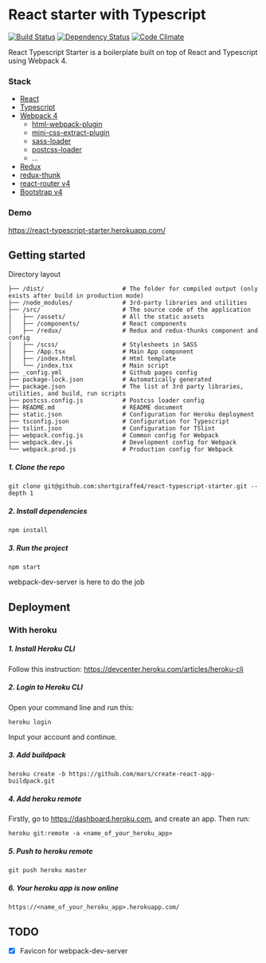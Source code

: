 # React starter with Typescript

[![Build Status](https://travis-ci.org/shortgiraffe4/react-typescript-starter.svg?branch=master)](https://travis-ci.org/shortgiraffe4/react-typescript-starter)
[![Dependency Status](https://david-dm.org/shortgiraffe4/react-typescript-starter.svg)](https://david-dm.org/shortgiraffe4/react-typescript-starter)
[![Code Climate](https://codeclimate.com/github/shortgiraffe4/react-typescript-starter.svg)](https://codeclimate.com/github/shortgiraffe4/react-typescript-starter)

React Typescript Starter is a boilerplate built on top of React and Typescript using Webpack 4.
### Stack
- [React](https://reactjs.org/)
- [Typescript](https://www.typescriptlang.org/)
- [Webpack 4](https://webpack.js.org/)
    - [html-webpack-plugin](https://github.com/jantimon/html-webpack-plugin)
    - [mini-css-extract-plugin](https://github.com/webpack-contrib/mini-css-extract-plugin)
    - [sass-loader](https://github.com/webpack-contrib/sass-loader)
    - [postcss-loader](https://github.com/postcss/postcss-loader)
    - ...
- [Redux](https://redux.js.org/)
- [redux-thunk](https://github.com/reduxjs/redux-thunk)
- [react-router v4](https://github.com/ReactTraining/react-router)
- [Bootstrap v4](https://getbootstrap.com/)

### Demo
https://react-typescript-starter.herokuapp.com/
## Getting started
Directory layout
```
├── /dist/                      # The folder for compiled output (only exists after build in production mode)
├── /node_modules/              # 3rd-party libraries and utilities          
├── /src/                       # The source code of the application
|   ├── /assets/                # All the static assets  
│   ├── /components/            # React components
│   ├── /redux/                 # Redux and redux-thunks component and config
│   ├── /scss/                  # Stylesheets in SASS
│   ├── /App.tsx                # Main App component
│   ├── /index.html             # Html template
│   └── /index.tsx              # Main script
├── _config.yml                 # Github pages config
├── package-lock.json           # Automatically generated
├── package.json                # The list of 3rd party libraries, utilities, and build, run scripts
├── postcss.config.js           # Postcss loader config
├── README.md                   # README document
├── static.json                 # Configuration for Heroku deployment
├── tsconfig.json               # Configuration for Typescript
├── tslint.json                 # Configuration for TSlint
├── webpack.config.js           # Common config for Webpack
├── webpack.dev.js              # Development config for Webpack
└── webpack.prod.js             # Production config for Webpack
```
##### 1. Clone the repo
`git clone git@github.com:shortgiraffe4/react-typescript-starter.git --depth 1`
##### 2. Install dependencies
`npm install`
##### 3. Run the project
`npm start`

webpack-dev-server is here to do the job

## Deployment
### With heroku
##### 1. Install Heroku CLI
Follow this instruction: https://devcenter.heroku.com/articles/heroku-cli
##### 2. Login to Heroku CLI
Open your command line and run this:

`heroku login`

Input your account and continue.
##### 3. Add buildpack
`heroku create -b https://github.com/mars/create-react-app-buildpack.git`
##### 4. Add heroku remote
Firstly, go to https://dashboard.heroku.com, and create an app. Then run:

`heroku git:remote -a <name_of_your_heroku_app>`
##### 5. Push to heroku remote
`git push heroku master`
##### 6. Your heroku app is now online
`https://<name_of_your_heroku_app>.herokuapp.com/`


## TODO
- [x] Favicon for webpack-dev-server